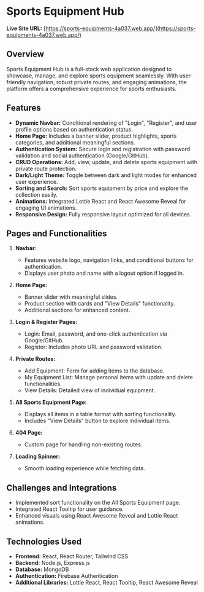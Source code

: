 # Sports Equipment Hub

**Live Site URL:** 
[https://sports-equipments-4a037.web.app/](https://sports-equipments-4a037.web.app/)

## Overview

Sports Equipment Hub is a full-stack web application designed to showcase, manage, and explore sports equipment seamlessly. With user-friendly navigation, robust private routes, and engaging animations, the platform offers a comprehensive experience for sports enthusiasts.

## Features

- **Dynamic Navbar:** Conditional rendering of "Login", "Register", and user profile options based on authentication status.
- **Home Page:** Includes a banner slider, product highlights, sports categories, and additional meaningful sections.
- **Authentication System:** Secure login and registration with password validation and social authentication (Google/GitHub).
- **CRUD Operations:** Add, view, update, and delete sports equipment with private route protection.
- **Dark/Light Theme:** Toggle between dark and light modes for enhanced user experience.
- **Sorting and Search:** Sort sports equipment by price and explore the collection easily.
- **Animations:** Integrated Lottie React and React Awesome Reveal for engaging UI animations.
- **Responsive Design:** Fully responsive layout optimized for all devices.

## Pages and Functionalities

1. **Navbar:**  
   - Features website logo, navigation links, and conditional buttons for authentication.
   - Displays user photo and name with a logout option if logged in.

2. **Home Page:**  
   - Banner slider with meaningful slides.
   - Product section with cards and "View Details" functionality.
   - Additional sections for enhanced content.

3. **Login & Register Pages:**  
   - Login: Email, password, and one-click authentication via Google/GitHub.
   - Register: Includes photo URL and password validation.

4. **Private Routes:**  
   - Add Equipment: Form for adding items to the database.
   - My Equipment List: Manage personal items with update and delete functionalities.
   - View Details: Detailed view of individual equipment.

5. **All Sports Equipment Page:**  
   - Displays all items in a table format with sorting functionality.
   - Includes "View Details" button to explore individual items.

6. **404 Page:**  
   - Custom page for handling non-existing routes.

7. **Loading Spinner:**  
   - Smooth loading experience while fetching data.

## Challenges and Integrations

- Implemented sort functionality on the All Sports Equipment page.
- Integrated React Tooltip for user guidance.
- Enhanced visuals using React Awesome Reveal and Lottie React animations.

## Technologies Used

- **Frontend:** React, React Router, Tailwind CSS
- **Backend:** Node.js, Express.js
- **Database:** MongoDB
- **Authentication:** Firebase Authentication
- **Additional Libraries:** Lottie React, React Tooltip, React Awesome Reveal